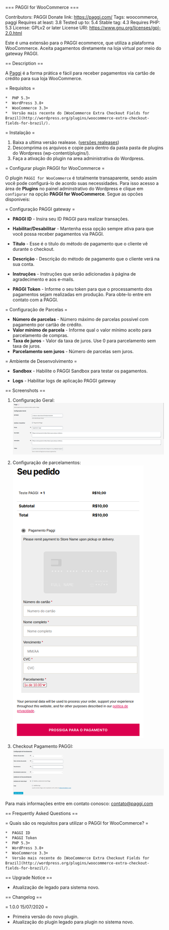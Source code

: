 === PAGGI for WooCommerce ===

Contributors: PAGGI
Donate link: https://paggi.com/
Tags: woocommerce, paggi
Requires at least: 3.8
Tested up to: 5.4
Stable tag: 4.3
Requires PHP: 5.3
License: GPLv2 or later
License URI: https://www.gnu.org/licenses/gpl-2.0.html  

Este é uma extensão para o PAGGI ecommerce, que utiliza a plataforma WooCommerce. Aceita pagamentos diretamente na loja virtual por meio do gateway PAGGI.

== Description ==

A [Paggi](https://paggi.com/) é a forma prática e fácil para receber pagamentos via cartão de crédito para sua loja WooCommerce. 

= Requisitos =

    *  PHP 5.3+
    *  WordPress 3.8+
    *  WooCommerce 3.3+
    *  Versão mais recente do [WooCommerce Extra Checkout Fields for Brazil](http://wordpress.org/plugins/woocommerce-extra-checkout-fields-for-brazil/).

= Instalação = 

1. Baixa a ultima versão realease. ([versões realeases](https://github.com/altec-sistemas/paggi-plugin-woocommerce-ecommerce))  
2. Descomprima os arquivos e copie para dentro da pasta pasta de plugins do Wordpress (wp-content/plugins/).  
3. Faça a ativação do plugin na area administrativa do Wordpress.
  

= Configurar plugin PAGGI for WooCommerce =

O plugin ``` PAGGI for WooCommerce ``` é totalmente transaparente, sendo assim você pode configurá-lo de acordo suas necessidades. Para isso acesso a área de **Plugins** no painel adminstrativo do Wordpress e clique em ```configurar``` na opção **PAGGI for WooCommerce**.
Segue as opcões disponiveis:


= Configuração PAGGI gateway = 

 * **PAGGI ID** - Insira seu ID PAGGI para realizar transações.
 * **Habilitar/Desabilitar** - Mantenha essa opção sempre ativa para que você possa receber pagamentos via PAGGI.
 * **Título** - Esse é o titulo do método de pagamento que o cliente vê durante o checkout.
 * **Descrição** - Descrição do método de pagamento que o cliente verá na sua conta.
 * **Instruções** - Instruções que serão adicionadas à página de agradecimento e aos e-mails.
 
 * **PAGGI Token** - Informe o seu token para que o processamento dos pagamentos sejam realizadas em produção. Para obte-lo entre em contato com a PAGGI.
 
= Configuração de Parcelas = 

 * **Número de parcelas** - Número máximo de parcelas possível com pagamento por cartão de crédito.
 * **Valor mínimo de parcela** - Informe qual o valor mínimo aceito para parcelamento de  compras.
 * **Taxa de juros** - Valor da taxa de juros. Use 0 para parcelamento sem taxa de juros.
 * **Parcelamento sem juros** - Número de parcelas sem juros.
 
= Ambiente de Desenvolvimento =

 * **Sandbox** - Habilite o PAGGI Sandbox para testar os pagamentos.
 
 * **Logs** - Habilitar logs de aplicação PAGGI gateway


 == Screenshots ==
 
 1. Configuração Geral:
  ![Alt text](assets/images/cards/screenshots/conf-geral.png?raw=true)

 2. Configuração de parcelamentos:
  ![Alt text](assets/images/cards/screenshots/paggi_checkout.png?raw=true)

 3. Checkout Pagamento PAGGI:
  ![Alt text](assets/images/cards/screenshots/parcelamento.png?raw=true)



Para mais informações entre em contato conosco: contato@paggi.com

== Frequently Asked Questions ==

= Quais são os requisitos para utilizar o PAGGI for WooCommerce? =

    *  PAGGI ID
    *  PAGGI Token
    *  PHP 5.3+
    *  WordPress 3.8+
    *  WooCommerce 3.3+
    *  Versão mais recente do [WooCommerce Extra Checkout Fields for Brazil](http://wordpress.org/plugins/woocommerce-extra-checkout-fields-for-brazil/).

== Upgrade Notice ==

* Atualização de legado para sistema novo.

== Changelog == 

= 1.0.0 15/07/2020 =

* Primeira versão do novo plugin.
* Atualização do plugin legado para plugin no sistema novo.

